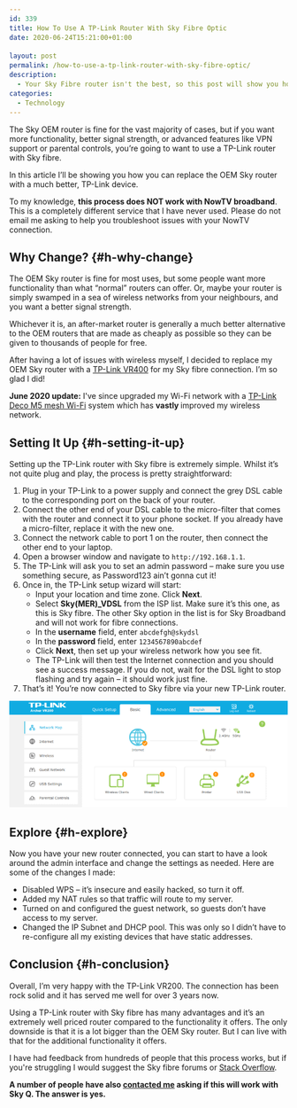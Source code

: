 ```yaml
---
id: 339
title: How To Use A TP-Link Router With Sky Fibre Optic
date: 2020-06-24T15:21:00+01:00

layout: post
permalink: /how-to-use-a-tp-link-router-with-sky-fibre-optic/
description:
  - Your Sky Fibre router isn't the best, so this post will show you how to use a TP-Link router with Sky fibre optic broadband.
categories:
  - Technology
---
```

The Sky OEM router is fine for the vast majority of cases, but if you want more functionality, better signal strength, or advanced features like VPN support or parental controls, you’re going to want to use a TP-Link router with Sky fibre.

In this article I’ll be showing you how you can replace the OEM Sky router with a much better, TP-Link device.

<p class="notice">
  To my knowledge, <strong>this process does NOT work with NowTV broadband</strong>. This is a completely different service that I have never used. Please do not email me asking to help you troubleshoot issues with your NowTV connection.
</p>

## Why Change? {#h-why-change}

The OEM Sky router is fine for most uses, but some people want more functionality than what “normal” routers can offer. Or, maybe your router is simply swamped in a sea of wireless networks from your neighbours, and you want a better signal strength.

Whichever it is, an after-market router is generally a much better alternative to the OEM routers that are made as cheaply as possible so they can be given to thousands of people for free.

After having a lot of issues with wireless myself, I decided to replace my OEM Sky router with a <a href="https://amzn.to/3t2op9U" target="_blank" rel="noreferrer noopener sponsored nofollow">TP-Link VR400</a> for my Sky fibre connection. I’m so glad I did!

<p class="notice">
  <strong>June 2020 update:</strong> I've since upgraded my Wi-Fi network with a <a href="https://amzn.to/3bjfsDd" target="_blank" rel="noreferrer noopener sponsored nofollow">TP-Link Deco M5 mesh Wi-Fi</a> system which has <strong>vastly </strong>improved my wireless network.
</p>

## Setting It Up {#h-setting-it-up}

Setting up the TP-Link router with Sky fibre is extremely simple. Whilst it’s not quite plug and play, the process is pretty straightforward:

  1. Plug in your TP-Link to a power supply and connect the grey DSL cable to the corresponding port on the back of your router.
  2. Connect the other end of your DSL cable to the micro-filter that comes with the router and connect it to your phone socket. If you already have a micro-filter, replace it with the new one.
  3. Connect the network cable to port 1 on the router, then connect the other end to your laptop.
  4. Open a browser window and navigate to `http://192.168.1.1`.
  5. The TP-Link will ask you to set an admin password – make sure you use something secure, as Password123 ain’t gonna cut it!
  6. Once in, the TP-Link setup wizard will start:
      * Input your location and time zone. Click **Next**.
      * Select **Sky(MER)_VDSL** from the ISP list. Make sure it’s this one, as this is Sky fibre. The other Sky option in the list is for Sky Broadband and will not work for fibre connections.
      * In the **username** field, enter `abcdefgh@skydsl`
      * In the **password** field, enter `1234567890abcdef`
      * Click **Next**, then set up your wireless network how you see fit.
      * The TP-Link will then test the Internet connection and you should see a success message. If you do not, wait for the DSL light to stop flashing and try again – it should work just fine.
  7. That’s it! You’re now connected to Sky fibre via your new TP-Link router.

![](/assets/images/tplink-admin.png)

## Explore {#h-explore}

Now you have your new router connected, you can start to have a look around the admin interface and change the settings as needed. Here are some of the changes I made:

  * Disabled WPS – it’s insecure and easily hacked, so turn it off.
  * Added my NAT rules so that traffic will route to my server.
  * Turned on and configured the guest network, so guests don’t have access to my server.
  * Changed the IP Subnet and DHCP pool. This was only so I didn’t have to re-configure all my existing devices that have static addresses.

## Conclusion {#h-conclusion}

Overall, I’m very happy with the TP-Link VR200. The connection has been rock solid and it has served me well for over 3 years now.

Using a TP-Link router with Sky fibre has many advantages and it’s an extremely well priced router compared to the functionality it offers. The only downside is that it is a lot bigger than the OEM Sky router. But I can live with that for the additional functionality it offers.

I have had feedback from hundreds of people that this process works, but if you're struggling I would suggest the Sky fibre forums or <a rel="noreferrer noopener" href="https://stackoverflow.com/questions/tagged/broadband" target="_blank">Stack Overflow</a>.

**A number of people have also [contacted me](/contact/) asking if this will work with Sky Q. The answer is yes.**
